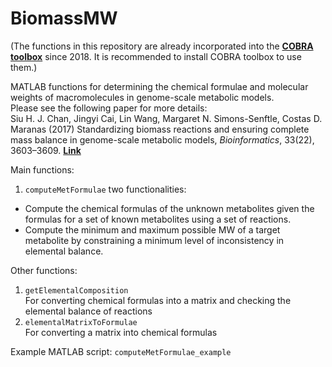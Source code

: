 # BiomassMW
(The functions in this repository are already incorporated into the **[COBRA toolbox](https://github.com/opencobra/cobratoolbox)** since 2018. It is recommended to install COBRA toolbox to use them.)

MATLAB functions for determining the chemical formulae and molecular weights of macromolecules in genome-scale metabolic models.  
Please see the following paper for more details:  
Siu H. J. Chan, Jingyi Cai, Lin Wang, Margaret N. Simons-Senftle, Costas D. Maranas (2017) Standardizing biomass reactions and ensuring complete mass balance in genome-scale metabolic models, *Bioinformatics*, 33(22), 3603–3609.
**[Link](https://doi.org/10.1093/bioinformatics/btx453)**

Main functions:  
1. `computeMetFormulae` two functionalities:  
- Compute the chemical formulas of the unknown metabolites given the formulas for a set of known metabolites using a set of reactions.
- Compute the minimum and maximum possible MW of a target metabolite by constraining a minimum level of inconsistency in elemental balance.

Other functions:  
1. `getElementalComposition`  
For converting chemical formulas into a matrix and checking the elemental balance of reactions  
2. `elementalMatrixToFormulae`  
For converting a matrix into chemical formulas  

Example MATLAB script:
`computeMetFormulae_example`

